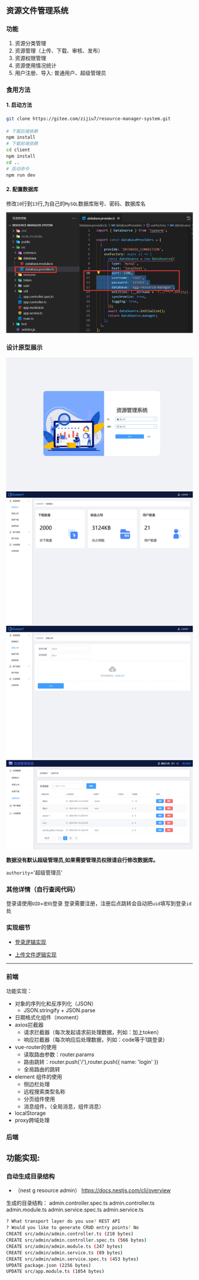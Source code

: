 ## 资源文件管理系统

### 功能

1. 资源分类管理
2. 资源管理（上传、下载、审核、发布）
3. 资源权限管理
4. 资源使用情况统计
5. 用户注册、导入: 普通用户、超级管理员

### 食用方法

#### 1. 启动方法

```bash
git clone https://gitee.com/zijiu7/resource-manager-system.git

# 下载后端依赖
npm install
# 下载前端依赖
cd client
npm install
cd ..
# 启动命令
npm run dev

```

#### 2. 配置数据库

修改`10`行到`13`行,为自己的`MySQL`数据库账号、密码、数据库名

![配置数据库](./img/%E9%85%8D%E7%BD%AE%E6%95%B0%E6%8D%AE%E5%BA%93.png)

### 设计原型展示

![登录页面](./img/%E7%99%BB%E5%BD%95%E7%95%8C%E9%9D%A2.jpg)
![首页](./img/%E9%A6%96%E9%A1%B5.jpg)
![上传页面](./img/%E4%B8%8A%E4%BC%A0%E9%A1%B5%E9%9D%A2.jpg)
![资源列表](./img/%E8%B5%84%E6%BA%90%E5%88%97%E8%A1%A8.png)

**数据没有默认超级管理员,如果需要管理员权限请自行修改数据库。**

`authority`='超级管理员'

### 其他详情（自行查阅代码）

登录请使用`UID`+`密码`登录
登录需要注册，注册后点跳转会自动把`uid`填写到登录`id`处

### 实现细节

- [登录逻辑实现](./docs/%E7%99%BB%E5%BD%95%E9%80%BB%E8%BE%91%E5%AE%9E%E7%8E%B0.md)

- [上传文件逻辑实现](./docs/%E4%B8%8A%E4%BC%A0%E6%96%87%E4%BB%B6%E9%80%BB%E8%BE%91%E5%AE%9E%E7%8E%B0.md)


---

### 前端

功能实现：
- 对象的序列化和反序列化（JSON）
  - JSON.stringify + JSON.parse
- 日期格式化组件（moment）
- axios拦截器
  - 请求拦截器（每次发起请求前处理数据，列如：加上token）
  - 响应拦截器（每次响应后处理数据，列如：code等于1跳登录）
- vue-router的使用
  - 读取路由参数：router.params
  - 路由跳转：router.push('/'),router.push({ name: 'login' })
  - 全局路由的跳转
- element 组件的使用
  - 侧边栏处理
  - 远程搜索类型名称
  - 分页组件使用
  - 消息组件，（全局消息，组件消息）
- localStorage
- proxy跨域处理


### 后端

功能实现:
- 


### 自动生成目录结构

- （nest g resource admin）
https://docs.nestjs.com/cli/overview

生成的目录结构：
admin.controller.spec.ts
admin.controller.ts
admin.module.ts
admin.service.spec.ts
admin.service.ts

```bash
? What transport layer do you use? REST API
? Would you like to generate CRUD entry points? No
CREATE src/admin/admin.controller.ts (210 bytes)
CREATE src/admin/admin.controller.spec.ts (566 bytes)
CREATE src/admin/admin.module.ts (247 bytes)
CREATE src/admin/admin.service.ts (89 bytes)
CREATE src/admin/admin.service.spec.ts (453 bytes)
UPDATE package.json (2256 bytes)
UPDATE src/app.module.ts (1054 bytes)
```